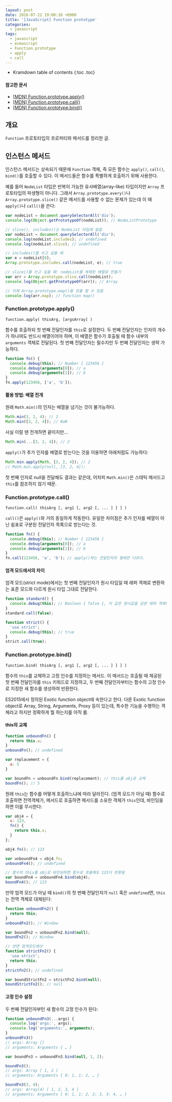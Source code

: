 ```yaml
---
layout: post
date: 2016-07-22 19:00:10 +0900
title: '[JavaScript] Function prototype'
categories:
  - javascript
tags:
  - javascript
  - ecmascript
  - Function.prototype
  - apply
  - call
---
```


* Kramdown table of contents
{:toc .toc}

#### 참고한 문서

- [\[MDN\] Function.prototype.apply()](https://developer.mozilla.org/en-US/docs/Web/JavaScript/Reference/Global_Objects/Function/apply)
- [\[MDN\] Function.prototype.call()](https://developer.mozilla.org/en-US/docs/Web/JavaScript/Reference/Global_Objects/Function/call)
- [\[MDN\] Function.prototype.bind()](https://developer.mozilla.org/en-US/docs/Web/JavaScript/Reference/Global_Objects/Function/bind)


## 개요

`Function` 프로토타입의 프로퍼티와 메서드를 정리한 글.


## 인스턴스 메서드

인스턴스 메서드는 상속되기 때문에 `Function` 객체, 즉 모든 함수는 `apply()`, `call()`, `bind()`를 호출할 수 있다. 이 메서드들은 함수를 특별하게 호출하기 위해 사용한다.

예를 들어 `NodeList` 타입은 반복이 가능한 유사배열(array-like) 타입이지만 `Array` 프로토타입의 파생형이 아니다. 그래서 `Array.prototype.every()`나 `Array.prototype.slice()` 같은 메서드를 사용할 수 없는 문제가 있는데 이 때 `apply()`나 `call()`을 쓴다:

```js
var nodeList = document.querySelectorAll('div');
console.log(Object.getPrototypeOf(nodeList)); // NodeListPrototype

// slice(), includes()는 NodeList 타입에 없음
var nodeList = document.querySelectorAll('div');
console.log(nodeList.includes); // undefined
console.log(nodeList.slice); // undefined

// includes()를 쓰고 싶을 때
var e = nodeList[0];
Array.prototype.includes.call(nodeList, e); // true

// slice()를 쓰고 싶을 때: nodeList를 복제된 배열로 만들기
var arr = Array.prototype.slice.call(nodeList);
console.log(Object.getPrototypeOf(arr)); // Array

// 이제 Array.prototype.map()을 호출 할 수 있음
console.log(arr.map); // function map()
```

### Function.prototype.apply()

```
function.apply( thisArg, [argsArray] )
```

함수를 호출하되 첫 번째 전달인자를 `this`로 설정한다. 두 번째 전달인자는 인자의 개수가 하나여도 반드시 배열이어야 하며, 이 배열은 함수가 호출될 때 함수 내부의 `arguments` 객체로 전달된다. 첫 번째 전달인자는 필수지만 두 번째 전달인자는 생략 가능하다.

```js
function fn() {
  console.debug(this); // Number { 123456 }
  console.debug(arguments[0]); // a
  console.debug(arguments[1]); // b
}
fn.apply(123456, ['a', 'b']);
```

#### 활용 방법: 배열 전개

원래 `Math.min()`의 인자는 배열을 넘기는 것이 불가능하다.

```js
Math.min(3, 2, 4); // 2
Math.min([3, 2, 4]); // NaN
```

사실 이럴 땐 전개하면 끝이지만...

```js
Math.min(...[3, 2, 4]); // 2
```

`apply()`가 추가 인자를 배열로 받는다는 것을 이용하면 아래처럼도 가능하다:

```js
Math.min.apply(Math, [3, 2, 4]); // 2
// Math.min.apply(null, [3, 2, 4]);
```

첫 번째 인자로 null을 전달해도 결과는 같은데, 어차피 `Math.min()`은 스태틱 메서드고 `this`를 참조하지 않기 때문.

### Function.prototype.call()

```
function.call( thisArg [, arg1 [, arg2 [, ... ] ] ] )
```

`call()`은 `apply()`와 거의 동일하게 작동한다. 유일한 차이점은 추가 인자를 배열이 아닌 쉼표로 구분된 전달인자 목록으로 받는다는 것.

```js
function fn() {
  console.debug(this); // Number { 123456 }
  console.debug(arguments[0]); // a
  console.debug(arguments[1]); // b
}
fn.call(123456, 'a', 'b'); // apply()와는 전달인자의 형태만 다르다.
```

#### 엄격 모드에서의 차이

엄격 모드(strict mode)에서는 첫 번째 전달인자가 원시 타입일 때 래퍼 객체로 변환하는 표준 모드와 다르게 원시 타입 그대로 전달한다.

```js
function standard() {
  console.debug(this); // Boolean { false }, 이 값은 원시값을 감싼 래퍼 객체다.
}
standard.call(false);

function strict() {
  'use strict';
  console.debug(this); // true
}
strict.call(true);
```

### Function.prototype.bind()

```
function.bind( thisArg [, arg1 [, arg2 [, ... ] ] ] )
```

함수의 `this`를 교체하고 고정 인수를 지정하는 메서드. 이 메서드는 호출될 때 제공된 첫 번째 전달인자를 `this` 키워드로 지정하고, 두 번째 전달인자부터는 함수의 고정 인수로 지정한 새 함수를 생성하여 반환한다.

ES2015에서 정의된 Exotic function object에 속한다고 한다. 다른 Exotic function object로 Array, String, Arguments, Proxy 등이 있는데, 특수한 기능을 수행하는 객체라고 하지만 정확하게 뭘 하는지를 아직 몲. 

#### this의 교체

```js
function unboundFn() {
  return this.a;
}
unboundFn(); // undefined

var replacement = {
  a: 5
}

var boundFn = unboundFn.bind(replacement); // this를 obj로 교체
boundFn(); // 5
```

원래 `this`는 함수를 어떻게 호출하느냐에 따라 달라진다. (엄격 모드가 아닐 때) 함수로 호출하면 전역객체가, 메서드로 호출하면 메서드를 소유한 객체가 `this`인데, 바인딩을 하면 이를 무시한다:

```js
var obj4 = {
  x: 123,
  fn() {
    return this.x;
  }
};

obj4.fn(); // 123

var unboundFn4 = obj4.fn;
unboundFn4(); // undefined

// 함수의 this를 obj로 바인딩하면 함수로 호출해도 123이 반환됨
var boundFn4 = unboundFn4.bind(obj4);
boundFn4(); // 123
```

만약 엄격 모드가 아닐 때 `bind()`의 첫 번째 전달인자가 `null` 혹은 `undefined`면, `this`는 전역 객체로 대체된다:

```js
function unboundFn2() {
  return this;
}
unboundFn2(); // Window

var boundFn2 = unboundFn2.bind(null);
boundFn2(); // Window

// 반면 엄격모드에선
function strictFn2() {
  'use strict';
  return this;
}
strictFn2(); // undefined

var boundStrictFn2 = strictFn2.bind(null);
boundStrictFn2(); // null
```

#### 고정 인수 설정

두 번째 전달인자부턴 새 함수의 고정 인수가 된다:

```js
function unboundFn3(...args) {
  console.log('args:', args);
  console.log('arguments:', arguments);
}
unboundFn3()
// args: Array []
// arguments: Arguments { … }

var boundFn3 = unboundFn3.bind(null, 1, 2);

boundFn3();
// args: Array [ 1, 2 ]
// arguments: Arguments { 0: 1, 1: 2, … }

boundFn3(3, 4);
// args: Array(4) [ 1, 2, 3, 4 ]
// arguments: Arguments { 0: 1, 1: 2, 2: 3, 3: 4, … }
```
